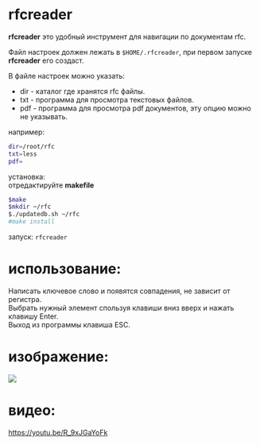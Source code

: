 # rfcreader
**rfcreader** это удобный инструмент для навигации по документам rfc.

Файл настроек должен лежать в `$HOME/.rfcreader`, при первом запуске
**rfcreader** его создаст.

В файле настроек можно указать:
* dir - каталог где хранятся rfc файлы.
* txt - программа для просмотра текстовых файлов.
* pdf - программа для просмотра pdf документов, эту опцию можно не
  указывать.

например:
```bash
dir=/root/rfc
txt=less
pdf=
```

установка:<br>
отредактируйте **makefile**
```bash
$make
$mkdir ~/rfc
$./updatedb.sh ~/rfc
#make install
```

запуск:
`rfcreader`

# использование:

Написать ключевое слово и появятся совпадения, не зависит от регистра.<br>
Выбрать нужный элемент спользуя клавиши вниз вверх и нажать клавишу Enter.<br> 
Выход из программы клавиша ESC.<br>

# изображение:
![](http://i.imgur.com/0rbf9g2.png)

# видео:
<a href=https://youtu.be/R_9xJGaYoFk>https://youtu.be/R_9xJGaYoFk<a/>

